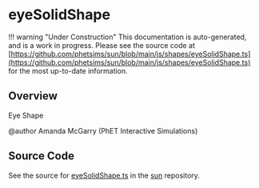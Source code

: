# eyeSolidShape

!!! warning "Under Construction"
    This documentation is auto-generated, and is a work in progress. Please see the source code at
    [https://github.com/phetsims/sun/blob/main/js/shapes/eyeSolidShape.ts](https://github.com/phetsims/sun/blob/main/js/shapes/eyeSolidShape.ts) for the most up-to-date information.

## Overview

Eye Shape

@author Amanda McGarry (PhET Interactive Simulations)



## Source Code

See the source for [eyeSolidShape.ts](https://github.com/phetsims/sun/blob/main/js/shapes/eyeSolidShape.ts) in the [sun](https://github.com/phetsims/sun) repository.
